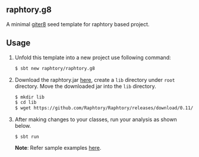 ## raphtory.g8

A minimal [giter8](http://www.foundweekends.org/giter8/index.html) seed template for raphtory based project.

## Usage
1. Unfold this template into a new project use following command:
    ```sh
    $ sbt new raphtory/raphtory.g8
    ```

2. Download the raphtory.jar [here](https://github.com/Raphtory/Raphtory/releases/download/0.11/raphtory-v0.11.jar), create a `lib` directory under `root` directory. Move the downloaded jar into the `lib` directory.

    ```sh
    $ mkdir lib
    $ cd lib
    $ wget https://github.com/Raphtory/Raphtory/releases/download/0.11/raphtory-v0.11.jar
    ```

3. After making changes to your classes, run your analysis as shown below. 
    ```
    $ sbt run
    ```

    **Note**: Refer sample examples [here](https://github.com/Raphtory/Examples).

